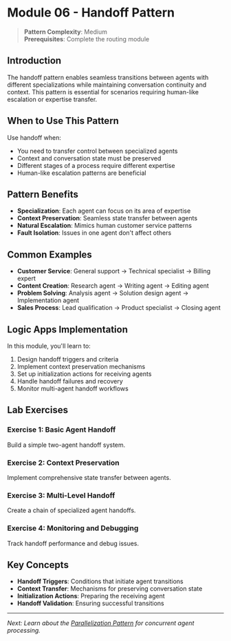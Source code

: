 # Module 06 - Handoff Pattern

> **Pattern Complexity**: Medium  
> **Prerequisites**: Complete the routing module

## Introduction

The handoff pattern enables seamless transitions between agents with different specializations while maintaining conversation continuity and context. This pattern is essential for scenarios requiring human-like escalation or expertise transfer.

## When to Use This Pattern

Use handoff when:
- You need to transfer control between specialized agents
- Context and conversation state must be preserved
- Different stages of a process require different expertise
- Human-like escalation patterns are beneficial

## Pattern Benefits

- **Specialization**: Each agent can focus on its area of expertise
- **Context Preservation**: Seamless state transfer between agents
- **Natural Escalation**: Mimics human customer service patterns
- **Fault Isolation**: Issues in one agent don't affect others

## Common Examples

- **Customer Service**: General support → Technical specialist → Billing expert
- **Content Creation**: Research agent → Writing agent → Editing agent
- **Problem Solving**: Analysis agent → Solution design agent → Implementation agent
- **Sales Process**: Lead qualification → Product specialist → Closing agent

## Logic Apps Implementation

In this module, you'll learn to:
1. Design handoff triggers and criteria
2. Implement context preservation mechanisms
3. Set up initialization actions for receiving agents
4. Handle handoff failures and recovery
5. Monitor multi-agent handoff workflows

## Lab Exercises

### Exercise 1: Basic Agent Handoff
Build a simple two-agent handoff system.

### Exercise 2: Context Preservation
Implement comprehensive state transfer between agents.

### Exercise 3: Multi-Level Handoff
Create a chain of specialized agent handoffs.

### Exercise 4: Monitoring and Debugging
Track handoff performance and debug issues.

## Key Concepts

- **Handoff Triggers**: Conditions that initiate agent transitions
- **Context Transfer**: Mechanisms for preserving conversation state
- **Initialization Actions**: Preparing the receiving agent
- **Handoff Validation**: Ensuring successful transitions

---
*Next: Learn about the [Parallelization Pattern](./05-parallelization-pattern.md) for concurrent agent processing.*
